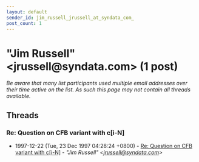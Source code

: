 ```yaml
---
layout: default
sender_id: jim_russell_jrussell_at_syndata_com_
post_count: 1
---
```


# "Jim Russell" <jrussell<span>@</span>syndata.com> (1 post)

_Be aware that many list participants used multiple email addresses over their time active on the list. As such this page may not contain all threads available._

## Threads

### Re: Question on CFB variant with c[i-N]
+ 1997-12-22 (Tue, 23 Dec 1997 04:28:24 +0800) - [Re: Question on CFB variant with c[i-N]](/archive/1997/12/09db2a5f3c6484b408acddaccea8d55eb85db978047e5ba91cc5fcdcaba60005) - _"Jim Russell" \<jrussell@syndata.com\>_

